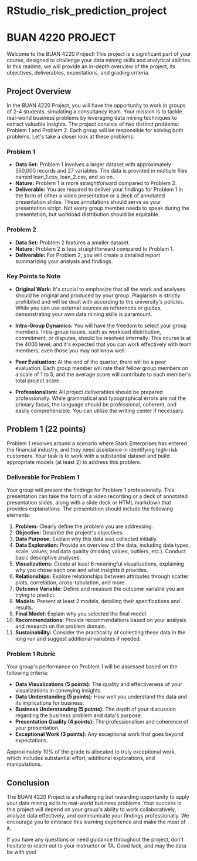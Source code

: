 # RStudio_risk_prediction_project

# BUAN 4220 PROJECT

Welcome to the BUAN 4220 Project! This project is a significant part of your course, designed to challenge your data mining skills and analytical abilities. In this readme, we will provide an in-depth overview of the project, its objectives, deliverables, expectations, and grading criteria.

## Project Overview

In the BUAN 4220 Project, you will have the opportunity to work in groups of 2-4 students, simulating a consultancy team. Your mission is to tackle real-world business problems by leveraging data mining techniques to extract valuable insights. The project consists of two distinct problems: Problem 1 and Problem 2. Each group will be responsible for solving both problems. Let's take a closer look at these problems:

### Problem 1
- **Data Set:** Problem 1 involves a larger dataset with approximately 550,000 records and 27 variables. The data is provided in multiple files named loan_1.csv, loan_2.csv, and so on.
- **Nature:** Problem 1 is more straightforward compared to Problem 2.
- **Deliverable:** You are required to deliver your findings for Problem 1 in the form of either a video presentation or a deck of annotated presentation slides. These annotations should serve as your presentation script. Not every group member needs to speak during the presentation, but workload distribution should be equitable.

### Problem 2
- **Data Set:** Problem 2 features a smaller dataset.
- **Nature:** Problem 2 is less straightforward compared to Problem 1.
- **Deliverable:** For Problem 2, you will create a detailed report summarizing your analysis and findings.

### Key Points to Note

- **Original Work:** It's crucial to emphasize that all the work and analyses should be original and produced by your group. Plagiarism is strictly prohibited and will be dealt with according to the university's policies. While you can use external sources as references or guides, demonstrating your own data mining skills is paramount.

- **Intra-Group Dynamics:** You will have the freedom to select your group members. Intra-group issues, such as workload distribution, commitment, or disputes, should be resolved internally. This course is at the 4000 level, and it's expected that you can work effectively with team members, even those you may not know well.

- **Peer Evaluation:** At the end of the quarter, there will be a peer evaluation. Each group member will rate their fellow group members on a scale of 1 to 5, and the average score will contribute to each member's total project score.

- **Professionalism:** All project deliverables should be prepared professionally. While grammatical and typographical errors are not the primary focus, the language should be professional, coherent, and easily comprehensible. You can utilize the writing center if necessary.

## Problem 1 (22 points)

Problem 1 revolves around a scenario where Stark Enterprises has entered the financial industry, and they need assistance in identifying high-risk customers. Your task is to work with a substantial dataset and build appropriate models (at least 2) to address this problem.

### Deliverable for Problem 1

Your group will present the findings for Problem 1 professionally. This presentation can take the form of a video recording or a deck of annotated presentation slides, along with a slide deck or HTML markdown that provides explanations. The presentation should include the following elements:

1. **Problem:** Clearly define the problem you are addressing.
2. **Objective:** Describe the project's objectives.
3. **Data Purpose:** Explain why this data was collected initially.
4. **Data Exploration:** Provide an overview of the data, including data types, scale, values, and data quality (missing values, outliers, etc.). Conduct basic descriptive analyses.
5. **Visualizations:** Create at least 6 meaningful visualizations, explaining why you chose each one and what insights it provides.
6. **Relationships:** Explore relationships between attributes through scatter plots, correlation, cross-tabulation, and more.
7. **Outcome Variable:** Define and measure the outcome variable you are trying to predict.
8. **Models:** Present at least 2 models, detailing their specifications and results.
9. **Final Model:** Explain why you selected the final model.
10. **Recommendations:** Provide recommendations based on your analysis and research on the problem domain.
11. **Sustainability:** Consider the practicality of collecting these data in the long run and suggest additional variables if needed.

### Problem 1 Rubric

Your group's performance on Problem 1 will be assessed based on the following criteria:

- **Data Visualizations (5 points):** The quality and effectiveness of your visualizations in conveying insights.
- **Data Understanding (5 points):** How well you understand the data and its implications for business.
- **Business Understanding (5 points):** The depth of your discussion regarding the business problem and data's purpose.
- **Presentation Quality (4 points):** The professionalism and coherence of your presentation.
- **Exceptional Work (3 points):** Any exceptional work that goes beyond expectations.

Approximately 10% of the grade is allocated to truly exceptional work, which includes substantial effort, additional explorations, and manipulations.

## Conclusion

The BUAN 4220 Project is a challenging but rewarding opportunity to apply your data mining skills to real-world business problems. Your success in this project will depend on your group's ability to work collaboratively, analyze data effectively, and communicate your findings professionally. We encourage you to embrace this learning experience and make the most of it.

If you have any questions or need guidance throughout the project, don't hesitate to reach out to your instructor or TA. Good luck, and may the data be with you!
